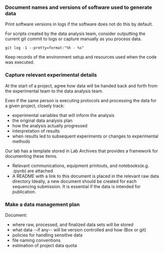 ### Document names and versions of software used to generate data
Print software versions in logs if the software does not do this by default.

For scripts created by the data analysis team, consider outputting the current git commit to logs or capture manually as you process data. 
```
git log -1 --pretty=format:"%h - %s"
```

Keep records of the environment setup and resources used when the code was executed.

### Capture relevant experimental details
At the start of a project, agree how data will be handed back and forth from the experimental team to the data analysis team.

Even if the same person is executing protocols and processing the data for a given project, closely track:
- experimental variables that will inform the analysis
- the original data analysis plan
- how the analysis actually progressed
- interpretation of results
- when results led to subsequent experiments or changes to experimental methods

Our lab has a template stored in Lab Archives that provides a framework for documenting these items. 
- Relevant communications, equipment printouts, and notebooks(e.g. .ipynb) are attached
- A README with a link to this document is placed in the relevant raw data directory
Ideally, a new document should be created for each sequencing submission. It is essential if the data is intended for publication. 

### Make a data management plan
Document:
- where raw, processed, and finalized data sets will be stored
- what data --if any-- will be version controlled and how (Box or git)
- policies for handling sensitive data
- file naming conventions
- estimation of project data quota
